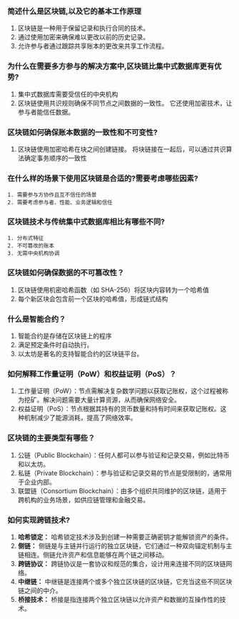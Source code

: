 ### 简述什么是区块链,以及它的基本工作原理

1. 区块链是一种用于保留记录和执行合同的技术。
2.  通过使用加密来确保难以更改以前的历史记录。 
3. 允许参与者通过跟踪共享账本的更改来共享工作流程。



### 为什么在需要多方参与的解决方案中,区块链比集中式数据库更有优势?

1. 集中式数据库需要受信任的中央机构
2. 区块链使用共识规则确保不同节点之间数据的一致性。 它还使用加密技术，让参与者能信任数据。

### 区块链如何确保账本数据的一致性和不可变性?

1.  区块链使用加密哈希在块之间创建链接。 将块链接在一起后，可以通过共识算法确定事务顺序的一致性

   

### 在什么样的场景下使用区块链是合适的?需要考虑哪些因素?

 	1. 需要参与方协作且互不信任的场景
 	2. 需要考虑参与者、性能、业务逻辑和信任

### 区块链技术与传统集中式数据库相比有哪些不同?

 	1. 分布式特征
 	2. 不可篡改的账本
 	3. 无需中央机构协调

### 区块链如何确保数据的不可篡改性？

1. 区块链使用机密哈希函数（如 SHA-256）将区块内容转为一个哈希值
2. 每个新区块会包含前一个区块的哈希值，形成链式结构

### 什么是智能合约？

1. 智能合约是存储在区块链上的程序
2. 满足预定条件时自动执行。
3. 以太坊是著名的支持智能合约的区块链平台。

### 如何解释工作量证明（PoW）和权益证明（PoS）？

1. 工作量证明（PoW）：节点需解决复杂数学问题以获取记账权，这个过程被称为挖矿。解决问题需要大量计算资源，从而确保网络安全。
2. 权益证明（PoS）：节点根据其持有的货币数量和持有时间来获取记账权。这种机制减少了能源消耗，提高了网络效率。

### 区块链的主要类型有哪些？

1. 公链（Public Blockchain）：任何人都可以参与验证和记录交易，例如比特币和以太坊。
2. 私链（Private Blockchain）：参与验证和记录交易的节点是受限制的，通常用于企业内部。
3. 联盟链（Consortium Blockchain）：由多个组织共同维护的区块链，适用于跨机构的业务场景，如供应链管理和金融交易。

### 如何实现跨链技术?

1. **哈希锁定：** 哈希锁定技术涉及到创建一种需要正确密钥才能解锁资产的条件。
2. **侧链：** 侧链是与主链并行运行的独立区块链，它们通过一种双向锚定机制与主链相连。侧链允许资产和信息能够在两个链之间移动。
3. **跨链协议：** 跨链协议是一套协议和规范的集合，设计用来连接不同的区块链网络。
4. **中继链：** 中继链是连接两个或多个独立区块链的区块链，它充当这些不同区块链之间的中介。
5. **桥接技术：** 桥接是指连接两个独立区块链以允许资产和数据的互操作性的技术。

